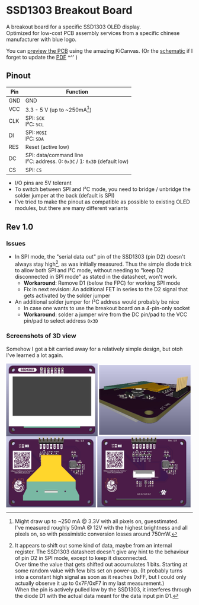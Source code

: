 # SSD1303 Breakout Board

A breakout board for a specific SSD1303 OLED display.  
Optimized for low-cost PCB assembly services from a specific chinese manufacturer with blue logo.

You can [preview the PCB](https://kicanvas.org/?github=https%3A%2F%2Fgithub.com%2FLeoDJ%2FSSD1303_Breakout%2Fblob%2Fmain%2FSSD1303_Breakout.kicad_pcb) using the amazing KiCanvas. (Or the [schematic](https://kicanvas.org/?github=https%3A%2F%2Fgithub.com%2FLeoDJ%2FSSD1303_Breakout%2Ftree%2Fmain) if I forget to update the [PDF](./SSD1303_Breakout.pdf) ^^' )

## Pinout
| Pin | Function                                                                     |
|-----|------------------------------------------------------------------------------|
| GND | GND                                                                          |
| VCC | 3.3 - 5 V (up to ~250mA[^1])                                                 |
| CLK | SPI: `SCK` <br>I²C: `SCL`                                                    |
| DI  | SPI: `MOSI` <br>I²C: `SDA`                                                   |
| RES | Reset (active low)                                                           |
| DC  | SPI: data/command line <br>I²C: address. 0: `0x3C` / 1: `0x3D` (default low) |
| CS  | SPI: `CS`                                                                    |

* I/O pins are 5V tolerant
* To switch between SPI and I²C mode, you need to bridge / unbridge the solder jumper at the back (default is SPI)
* I've tried to make the pinout as compatible as possible to existing OLED modules, but there are many different variants

[^1]: Might draw up to ~250 mA @ 3.3V with all pixels on, guesstimated.  
I've measured roughly 50mA @ 12V with the highest brightness and all pixels on, so with pessimistic conversion losses around 750mW.

## Rev 1.0
### Issues
- In SPI mode, the "serial data out" pin of the SSD1303 (pin D2) doesn't always stay high[^2], as was initially measured. Thus the simple diode trick to allow both SPI and I²C mode, without needing to "keep D2 disconnected in SPI mode" as stated in the datasheet, won't work.
  - **Workaround**: Remove D1 (below the FPC) for working SPI mode
  - Fix in next revision: An additional FET in series to the D2 signal that gets activated by the solder jumper
- An additional solder jumper for I²C address would probably be nice
  - In case one wants to use the breakout board on a 4-pin-only socket
  - **Workaround**: solder a jumper wire from the DC pin/pad to the VCC pin/pad to select address `0x3D`

[^2]: It appears to shift out some kind of data, maybe from an internal register. The SSD1303 datasheet doesn't give any hint to the behaviour of pin D2 in SPI mode, except to keep it disconnected.  
Over time the value that gets shifted out accumulates 1 bits. Starting at some random value with few bits set on power-up. (It probably turns into a constant high signal as soon as it reaches 0xFF, but I could only actually observe it up to 0x7F/0xF7 in my last measurement.)  
When the pin is actively pulled low by the SSD1303, it interferes through the diode D1 with the actual data meant for the data input pin D1.  

### Screenshots of 3D view
Somehow I got a bit carried away for a relatively simple design, but otoh I've learned a lot again.

<p float="left" style="display: flex; flex-wrap: wrap; align-items: center;">
  <img src="img/front.jpg" width="49%" />&nbsp;
  <img src="img/side.jpg" width="49%" />
  <img src="img/back.jpg" width="48%" />&nbsp;
  <img src="img/back_noOLED.jpg" width="50%" />
</p>